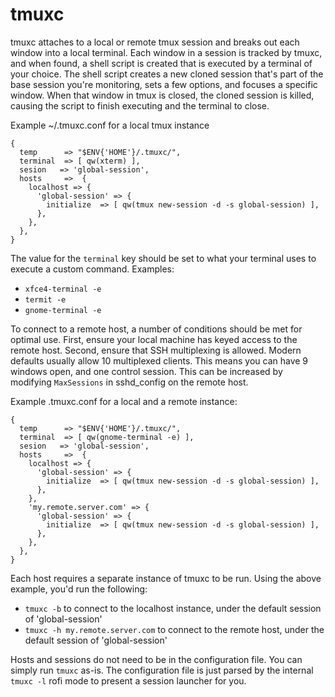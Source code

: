 # tmuxc

tmuxc attaches to a local or remote tmux session and breaks out each window into a local terminal. Each window in a session is tracked by tmuxc, and when found, a shell script is created that is executed by a terminal of your choice. The shell script creates a new cloned session that's part of the base session you're monitoring, sets a few options, and focuses a specific window.  When that window in tmux is closed, the cloned session is killed, causing the script to finish executing and the terminal to close.

Example ~/.tmuxc.conf for a local tmux instance
```
{
  temp      => "$ENV{'HOME'}/.tmuxc/",
  terminal  => [ qw(xterm) ],
  sesion   => 'global-session',
  hosts     =>  {
    localhost => {
      'global-session' => {
        initialize  => [ qw(tmux new-session -d -s global-session) ],
      },
    }, 
  },
}
```

The value for the `terminal` key should be set to what your terminal uses to execute a custom command. Examples:

* `xfce4-terminal -e`
* `termit -e`
* `gnome-terminal -e`

To connect to a remote host, a number of conditions should be met for optimal use. First, ensure your local machine has keyed access to the remote host. Second, ensure that SSH multiplexing is allowed. Modern defaults usually allow 10 multiplexed clients. This means you can have 9 windows open, and one control session.  This can be increased by modifying `MaxSessions` in sshd_config on the remote host.

Example .tmuxc.conf for a local and a remote instance:

```
{
  temp      => "$ENV{'HOME'}/.tmuxc/",
  terminal  => [ qw(gnome-terminal -e) ],
  sesion   => 'global-session',
  hosts     =>  {
    localhost => {
      'global-session' => {
        initialize  => [ qw(tmux new-session -d -s global-session) ],
      },
    },
    'my.remote.server.com' => {
      'global-session' => {
        initialize  => [ qw(tmux new-session -d -s global-session) ],
      },
    }, 
  },
}
```

Each host requires a separate instance of tmuxc to be run. Using the above example, you'd run the following:

* `tmuxc -b` to connect to the localhost instance, under the default session of 'global-session'
* `tmuxc -h my.remote.server.com` to connect to the remote host, under the default session of 'global-session'

Hosts and sessions do not need to be in the configuration file. You can simply run `tmuxc` as-is. The configuration file is just parsed by the internal `tmuxc -l` rofi mode to present a session launcher for you.
